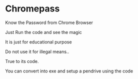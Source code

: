 # Chromepass
Know the Password from Chrome Browser 

Just Run the code and see the magic

It is just for educational purpose

Do not use it for illegal means..

True to its code.

You can convert into exe and setup a pendrive using the code	
